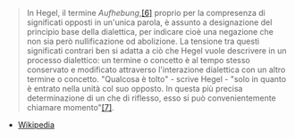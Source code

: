 > In Hegel, il termine _Aufhebung_,[\[6\]](https://it.wikipedia.org/wiki/Aufheben#cite_note-6) proprio per la compresenza di significati opposti in un'unica parola, è assunto a designazione del principio base della dialettica, per indicare cioè una negazione che non sia però nullificazione od abolizione. La tensione tra questi significati contrari ben si adatta a ciò che Hegel vuole descrivere in un processo dialettico: un termine o concetto è al tempo stesso conservato e modificato attraverso l'interazione dialettica con un altro termine o concetto. "Qualcosa è tolto" - scrive Hegel - "solo in quanto è entrato nella unità col suo opposto. In questa più precisa determinazione di un che di riflesso, esso si può convenientemente chiamare momento"[\[7\]](https://it.wikipedia.org/wiki/Aufheben#cite_note-7).

- [Wikipedia](https://it.wikipedia.org/wiki/Aufheben)

